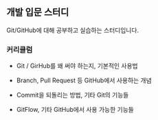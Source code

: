 ## 개발 입문 스터디

Git/GitHub에 대해 공부하고 실습하는 스터디입니다.

### 커리큘럼
- Git / GirHub를 왜 써야 하는지, 기본적인 사용법

- Branch, Pull Request 등 GitHub에서 사용하는 개념

- Commit을 되돌리는 방법, 기타 Git의 기능들

- GitFlow, 기타 GitHub에서 사용 가능한 기능들